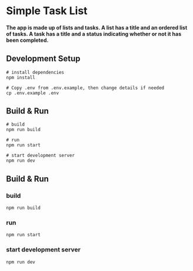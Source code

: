 # Simple Task List
#### The app is made up of lists and tasks. A list has a title and an ordered list of tasks. A task has a title and a status indicating whether or not it has been completed.

## Development Setup
```
# install dependencies
npm install

# Copy .env from .env.example, then change details if needed
cp .env.example .env
```

## Build & Run
```
# build
npm run build

# run
npm run start

# start development server
npm run dev
```


## Build & Run
### build
```
npm run build
```

### run
```
npm run start
```

### start development server
```
npm run dev
```
